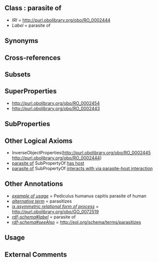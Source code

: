 
## Class : parasite of

 * *IRI* = http://purl.obolibrary.org/obo/RO_0002444
 * *Label* = parasite of

## Synonyms


## Cross-references


## Subsets


## SuperProperties

 * <http://purl.obolibrary.org/obo/RO_0002454>
 * <http://purl.obolibrary.org/obo/RO_0002443>

## SubProperties


## Other Logical Axioms

 * InverseObjectProperties(<http://purl.obolibrary.org/obo/RO_0002445> <http://purl.obolibrary.org/obo/RO_0002444>)
 * [parasite of](../../RO/44/RO_0002444.md) SubPropertyOf [has host](../../RO/54/RO_0002454.md)
 * [parasite of](../../RO/44/RO_0002444.md) SubPropertyOf [interacts with via parasite-host interaction](../../RO/43/RO_0002443.md)

## Other Annotations

 * *[example of usage](../../IAO/12/IAO_0000112.md)* = Pediculus humanus capitis parasite of human
 * *[alternative term](../../IAO/18/IAO_0000118.md)* = parasitizes
 * *[is asymmetric relational form of process](../../RO/60/RO_0002560.md)* = http://purl.obolibrary.org/obo/GO_0072519
 * *[rdf-schema#label](../../el/rdf-schema#label.md)* = parasite of
 * *[rdf-schema#seeAlso](../../so/rdf-schema#seeAlso.md)* = http://eol.org/schema/terms/parasitizes

## Usage


## External Comments

